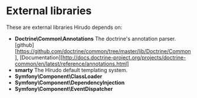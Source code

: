 External libraries
==================

These are external libraries Hirudo depends on:

* **Doctrine\Common\Annotations** The doctrine's annotation parser. [github][https://github.com/doctrine/common/tree/master/lib/Doctrine/Common], [Documentation][http://docs.doctrine-project.org/projects/doctrine-common/en/latest/reference/annotations.html]
* **smarty** The Hirudo default templating system.
* **Symfony\Component\ClassLoader** 
* **Symfony\Component\DependencyInjection** 
* **Symfony\Component\EventDispatcher** 
